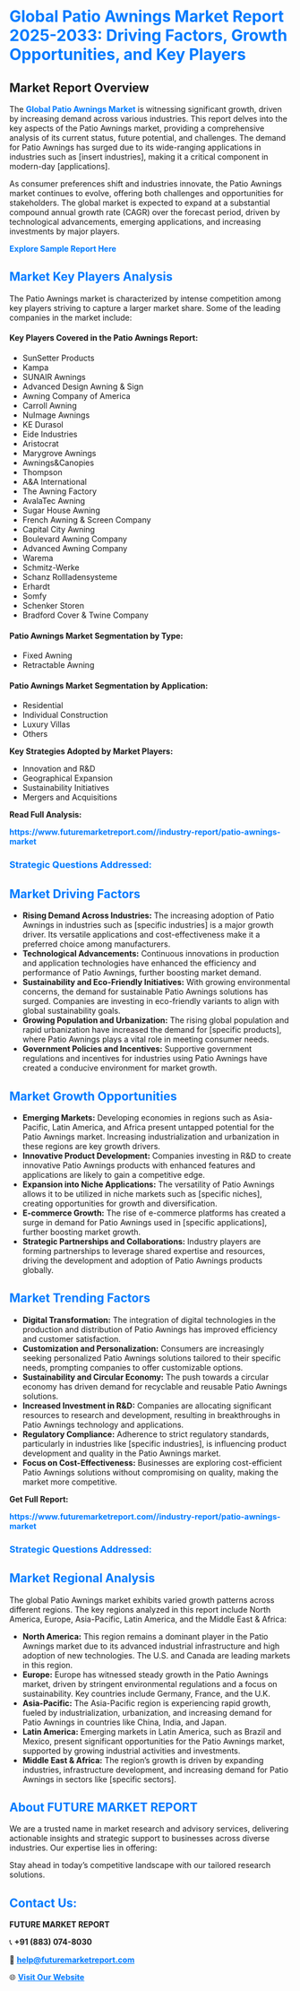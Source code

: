 <h1 style="color: #007BFF;">Global Patio Awnings Market Report 2025-2033: Driving Factors, Growth Opportunities, and Key Players</h1>

<section id="overview">
<h2>Market Report Overview</h2>
<p>The <a href="https://www.futuremarketreport.com//industry-report/patio-awnings-market" style="color: #007BFF; text-decoration: none;"><strong>Global Patio Awnings Market</strong></a> is witnessing significant growth, driven by increasing demand across various industries. This report delves into the key aspects of the Patio Awnings market, providing a comprehensive analysis of its current status, future potential, and challenges. The demand for Patio Awnings has surged due to its wide-ranging applications in industries such as [insert industries], making it a critical component in modern-day [applications].</p>
<p>As consumer preferences shift and industries innovate, the Patio Awnings market continues to evolve, offering both challenges and opportunities for stakeholders. The global market is expected to expand at a substantial compound annual growth rate (CAGR) over the forecast period, driven by technological advancements, emerging applications, and increasing investments by major players.</p>
</section>

<section id="overview">
<p><a href="https://www.futuremarketreport.com//request-sample/reportId=58746" style="color: #007BFF; text-decoration: none;"><strong>Explore Sample Report Here</strong></a></p>
</section>

<section id="key-players">
<h2 style="color: #007BFF;">Market Key Players Analysis</h2>
<p>The Patio Awnings market is characterized by intense competition among key players striving to capture a larger market share. Some of the leading companies in the market include:</p>
<h4>Key Players Covered in the Patio Awnings Report:</h4>
<ul><li>SunSetter Products</li><li>Kampa</li><li>SUNAIR Awnings</li><li>Advanced Design Awning &amp; Sign</li><li>Awning Company of America</li><li>Carroll Awning</li><li>NuImage Awnings</li><li>KE Durasol</li><li>Eide Industries</li><li>Aristocrat</li><li>Marygrove Awnings</li><li>Awnings&amp;Canopies</li><li>Thompson</li><li>A&amp;A International</li><li>The Awning Factory</li><li>AvalaTec Awning</li><li>Sugar House Awning</li><li>French Awning &amp; Screen Company</li><li>Capital City Awning</li><li>Boulevard Awning Company</li><li>Advanced Awning Company</li><li>Warema</li><li>Schmitz-Werke</li><li>Schanz Rollladensysteme</li><li>Erhardt</li><li>Somfy</li><li>Schenker Storen</li><li>Bradford Cover &amp; Twine Company</li></ul>
<h4>Patio Awnings Market Segmentation by Type:</h4>
<ul><li>Fixed Awning</li><li>Retractable Awning</li></ul>

<h4>Patio Awnings Market Segmentation by Application:</h4>
<ul><li>Residential</li><li>Individual Construction</li><li>Luxury Villas</li><li>Others</li></ul>
<p><strong>Key Strategies Adopted by Market Players:</strong></p>
<ul>
<li>Innovation and R&D</li>
<li>Geographical Expansion</li>
<li>Sustainability Initiatives</li>
<li>Mergers and Acquisitions</li>
</ul>
</section>

<section>
<p><strong>Read Full Analysis: </strong></p><a href="https://www.futuremarketreport.com//industry-report/patio-awnings-market" style="color: #007BFF; text-decoration: none;"><strong>https://www.futuremarketreport.com//industry-report/patio-awnings-market</strong></a>
<h3 style="color: #007BFF;">Strategic Questions Addressed:</h3>
</section>

<section id="driving-factors">
<h2 style="color: #007BFF;">Market Driving Factors</h2>
<ul>
<li><strong>Rising Demand Across Industries:</strong> The increasing adoption of Patio Awnings in industries such as [specific industries] is a major growth driver. Its versatile applications and cost-effectiveness make it a preferred choice among manufacturers.</li>
<li><strong>Technological Advancements:</strong> Continuous innovations in production and application technologies have enhanced the efficiency and performance of Patio Awnings, further boosting market demand.</li>
<li><strong>Sustainability and Eco-Friendly Initiatives:</strong> With growing environmental concerns, the demand for sustainable Patio Awnings solutions has surged. Companies are investing in eco-friendly variants to align with global sustainability goals.</li>
<li><strong>Growing Population and Urbanization:</strong> The rising global population and rapid urbanization have increased the demand for [specific products], where Patio Awnings plays a vital role in meeting consumer needs.</li>
<li><strong>Government Policies and Incentives:</strong> Supportive government regulations and incentives for industries using Patio Awnings have created a conducive environment for market growth.</li>
</ul>
</section>

<section id="growth-opportunities">
<h2 style="color: #007BFF;">Market Growth Opportunities</h2>
<ul>
<li><strong>Emerging Markets:</strong> Developing economies in regions such as Asia-Pacific, Latin America, and Africa present untapped potential for the Patio Awnings market. Increasing industrialization and urbanization in these regions are key growth drivers.</li>
<li><strong>Innovative Product Development:</strong> Companies investing in R&D to create innovative Patio Awnings products with enhanced features and applications are likely to gain a competitive edge.</li>
<li><strong>Expansion into Niche Applications:</strong> The versatility of Patio Awnings allows it to be utilized in niche markets such as [specific niches], creating opportunities for growth and diversification.</li>
<li><strong>E-commerce Growth:</strong> The rise of e-commerce platforms has created a surge in demand for Patio Awnings used in [specific applications], further boosting market growth.</li>
<li><strong>Strategic Partnerships and Collaborations:</strong> Industry players are forming partnerships to leverage shared expertise and resources, driving the development and adoption of Patio Awnings products globally.</li>
</ul>
</section>

<section id="trending-factors">
<h2 style="color: #007BFF;">Market Trending Factors</h2>
<ul>
<li><strong>Digital Transformation:</strong> The integration of digital technologies in the production and distribution of Patio Awnings has improved efficiency and customer satisfaction.</li>
<li><strong>Customization and Personalization:</strong> Consumers are increasingly seeking personalized Patio Awnings solutions tailored to their specific needs, prompting companies to offer customizable options.</li>
<li><strong>Sustainability and Circular Economy:</strong> The push towards a circular economy has driven demand for recyclable and reusable Patio Awnings solutions.</li>
<li><strong>Increased Investment in R&D:</strong> Companies are allocating significant resources to research and development, resulting in breakthroughs in Patio Awnings technology and applications.</li>
<li><strong>Regulatory Compliance:</strong> Adherence to strict regulatory standards, particularly in industries like [specific industries], is influencing product development and quality in the Patio Awnings market.</li>
<li><strong>Focus on Cost-Effectiveness:</strong> Businesses are exploring cost-efficient Patio Awnings solutions without compromising on quality, making the market more competitive.</li>
</ul>
</section>

<section>
<p><strong>Get Full Report: </strong></p><a href="https://www.futuremarketreport.com//industry-report/patio-awnings-market" style="color: #007BFF; text-decoration: none;"><strong>https://www.futuremarketreport.com//industry-report/patio-awnings-market</strong></a>
<h3 style="color: #007BFF;">Strategic Questions Addressed:</h3>
</section>


<section id="regional-analysis">
<h2 style="color: #007BFF;">Market Regional Analysis</h2>
<p>The global Patio Awnings market exhibits varied growth patterns across different regions. The key regions analyzed in this report include North America, Europe, Asia-Pacific, Latin America, and the Middle East & Africa:</p>
<ul>
<li><strong>North America:</strong> This region remains a dominant player in the Patio Awnings market due to its advanced industrial infrastructure and high adoption of new technologies. The U.S. and Canada are leading markets in this region.</li>
<li><strong>Europe:</strong> Europe has witnessed steady growth in the Patio Awnings market, driven by stringent environmental regulations and a focus on sustainability. Key countries include Germany, France, and the U.K.</li>
<li><strong>Asia-Pacific:</strong> The Asia-Pacific region is experiencing rapid growth, fueled by industrialization, urbanization, and increasing demand for Patio Awnings in countries like China, India, and Japan.</li>
<li><strong>Latin America:</strong> Emerging markets in Latin America, such as Brazil and Mexico, present significant opportunities for the Patio Awnings market, supported by growing industrial activities and investments.</li>
<li><strong>Middle East & Africa:</strong> The region’s growth is driven by expanding industries, infrastructure development, and increasing demand for Patio Awnings in sectors like [specific sectors].</li>
</ul>
</section>

<footer>
<h2 style="color: #007BFF;">About FUTURE MARKET REPORT</h2>
<p>We are a trusted name in market research and advisory services, delivering actionable insights and strategic support to businesses across diverse industries. Our expertise lies in offering:</p>

<p>Stay ahead in today’s competitive landscape with our tailored research solutions.</p>

<h2 style="color: #007BFF;">Contact Us:</h2>
<p><strong>FUTURE MARKET REPORT</strong></p>
<p>📞 <strong>+91 (883) 074-8030</strong></p>
<p>📧 <strong><a href="mailto:help@futuremarketreport.com" style="color: #007BFF;">help@futuremarketreport.com</a></strong></p>
<p>🌐 <strong><a href="https://www.futuremarketreport.com/" style="color: #007BFF;">Visit Our Website</a></strong></p>
</footer>